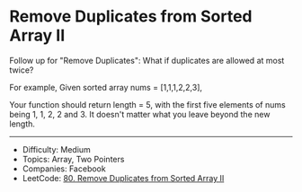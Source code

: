 # Remove Duplicates from Sorted Array II

Follow up for "Remove Duplicates":
What if duplicates are allowed at most twice?

For example,
Given sorted array nums = [1,1,1,2,2,3],

Your function should return length = 5, with the first five elements of nums being 1, 1, 2, 2 and 3. It doesn't matter what you leave beyond the new length.

---

* Difficulty: Medium
* Topics: Array, Two Pointers
* Companies: Facebook
* LeetCode: [80. Remove Duplicates from Sorted Array II](https://leetcode.com/problems/remove-duplicates-from-sorted-array-ii/description/)
